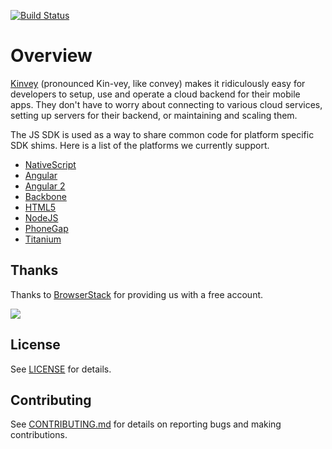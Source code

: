 [![Build Status](https://travis-ci.org/tsvetomir-nedyalkov/js-sdk.svg?branch=master)](https://travis-ci.org/tsvetomir-nedyalkov/js-sdk)

# Overview

[Kinvey](http://www.kinvey.com) (pronounced Kin-vey, like convey) makes it ridiculously easy for developers to setup, use and operate a cloud backend for their mobile apps. They don't have to worry about connecting to various cloud services, setting up servers for their backend, or maintaining and scaling them.

The JS SDK is used as a way to share common code for platform specific SDK shims. Here is a list of the platforms we currently support.

* [NativeScript](https://github.com/Kinvey/nativescript-sdk)
* [Angular](https://github.com/Kinvey/angular-sdk)
* [Angular 2](https://github.com/Kinvey/angular2-sdk)
* [Backbone](https://github.com/Kinvey/backbone-sdk)
* [HTML5](src/html5)
* [NodeJS](https://github.com/Kinvey/node-sdk)
* [PhoneGap](https://github.com/Kinvey/phonegap-sdk)
* [Titanium](https://github.com/Kinvey/titanium-sdk)

## Thanks
Thanks to [BrowserStack](http://browserstack.com) for providing us with a free account.
<p align="left">
  <a href="http://browserstack.com" style="display: inline-block;">
    <img src="logo-browserstack.png">
  </a>
</p>

## License
See [LICENSE](LICENSE) for details.

## Contributing
See [CONTRIBUTING.md](CONTRIBUTING.md) for details on reporting bugs and making contributions.

